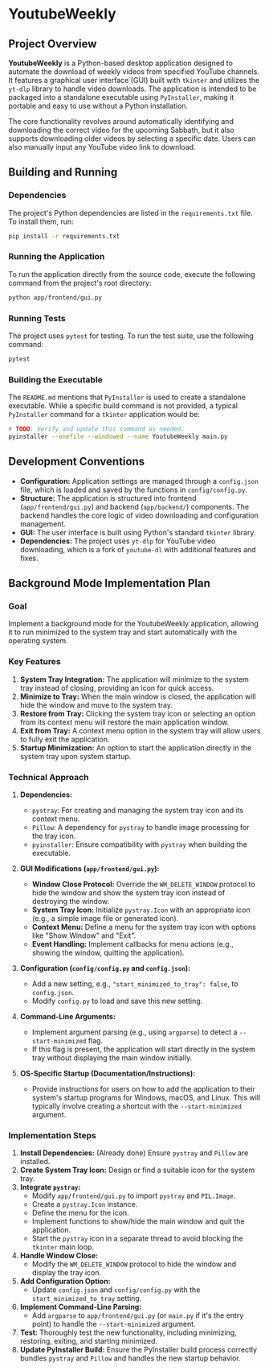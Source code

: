 # YoutubeWeekly

## Project Overview

**YoutubeWeekly** is a Python-based desktop application designed to automate the download of weekly videos from specified YouTube channels. It features a graphical user interface (GUI) built with `tkinter` and utilizes the `yt-dlp` library to handle video downloads. The application is intended to be packaged into a standalone executable using `PyInstaller`, making it portable and easy to use without a Python installation.

The core functionality revolves around automatically identifying and downloading the correct video for the upcoming Sabbath, but it also supports downloading older videos by selecting a specific date. Users can also manually input any YouTube video link to download.

## Building and Running

### Dependencies

The project's Python dependencies are listed in the `requirements.txt` file. To install them, run:

```bash
pip install -r requirements.txt
```

### Running the Application

To run the application directly from the source code, execute the following command from the project's root directory:

```bash
python app/frontend/gui.py
```

### Running Tests

The project uses `pytest` for testing. To run the test suite, use the following command:

```bash
pytest
```

### Building the Executable

The `README.md` mentions that `PyInstaller` is used to create a standalone executable. While a specific build command is not provided, a typical `PyInstaller` command for a `tkinter` application would be:

```bash
# TODO: Verify and update this command as needed.
pyinstaller --onefile --windowed --name YoutubeWeekly main.py
```

## Development Conventions

*   **Configuration:** Application settings are managed through a `config.json` file, which is loaded and saved by the functions in `config/config.py`.
*   **Structure:** The application is structured into frontend (`app/frontend/gui.py`) and backend (`app/backend/`) components. The backend handles the core logic of video downloading and configuration management.
*   **GUI:** The user interface is built using Python's standard `tkinter` library.
*   **Dependencies:** The project uses `yt-dlp` for YouTube video downloading, which is a fork of `youtube-dl` with additional features and fixes.

## Background Mode Implementation Plan

### Goal
Implement a background mode for the YoutubeWeekly application, allowing it to run minimized to the system tray and start automatically with the operating system.

### Key Features
1.  **System Tray Integration:** The application will minimize to the system tray instead of closing, providing an icon for quick access.
2.  **Minimize to Tray:** When the main window is closed, the application will hide the window and move to the system tray.
3.  **Restore from Tray:** Clicking the system tray icon or selecting an option from its context menu will restore the main application window.
4.  **Exit from Tray:** A context menu option in the system tray will allow users to fully exit the application.
5.  **Startup Minimization:** An option to start the application directly in the system tray upon system startup.

### Technical Approach

1.  **Dependencies:**
    *   `pystray`: For creating and managing the system tray icon and its context menu.
    *   `Pillow`: A dependency for `pystray` to handle image processing for the tray icon.
    *   `pyinstaller`: Ensure compatibility with `pystray` when building the executable.

2.  **GUI Modifications (`app/frontend/gui.py`):**
    *   **Window Close Protocol:** Override the `WM_DELETE_WINDOW` protocol to hide the window and show the system tray icon instead of destroying the window.
    *   **System Tray Icon:** Initialize `pystray.Icon` with an appropriate icon (e.g., a simple image file or generated icon).
    *   **Context Menu:** Define a menu for the system tray icon with options like "Show Window" and "Exit".
    *   **Event Handling:** Implement callbacks for menu actions (e.g., showing the window, quitting the application).

3.  **Configuration (`config/config.py` and `config.json`):**
    *   Add a new setting, e.g., `"start_minimized_to_tray": false`, to `config.json`.
    *   Modify `config.py` to load and save this new setting.

4.  **Command-Line Arguments:**
    *   Implement argument parsing (e.g., using `argparse`) to detect a `--start-minimized` flag.
    *   If this flag is present, the application will start directly in the system tray without displaying the main window initially.

5.  **OS-Specific Startup (Documentation/Instructions):**
    *   Provide instructions for users on how to add the application to their system's startup programs for Windows, macOS, and Linux. This will typically involve creating a shortcut with the `--start-minimized` argument.

### Implementation Steps

1.  **Install Dependencies:** (Already done) Ensure `pystray` and `Pillow` are installed.
2.  **Create System Tray Icon:** Design or find a suitable icon for the system tray.
3.  **Integrate `pystray`:**
    *   Modify `app/frontend/gui.py` to import `pystray` and `PIL.Image`.
    *   Create a `pystray.Icon` instance.
    *   Define the menu for the icon.
    *   Implement functions to show/hide the main window and quit the application.
    *   Start the `pystray` icon in a separate thread to avoid blocking the `tkinter` main loop.
4.  **Handle Window Close:**
    *   Modify the `WM_DELETE_WINDOW` protocol to hide the window and display the tray icon.
5.  **Add Configuration Option:**
    *   Update `config.json` and `config/config.py` with the `start_minimized_to_tray` setting.
6.  **Implement Command-Line Parsing:**
    *   Add `argparse` to `app/frontend/gui.py` (or `main.py` if it's the entry point) to handle the `--start-minimized` argument.
7.  **Test:** Thoroughly test the new functionality, including minimizing, restoring, exiting, and starting minimized.
8.  **Update PyInstaller Build:** Ensure the PyInstaller build process correctly bundles `pystray` and `Pillow` and handles the new startup behavior.